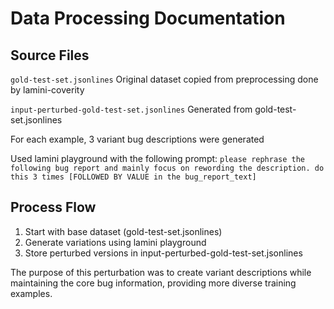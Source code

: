 # Data Processing Documentation
## Source Files
`gold-test-set.jsonlines`
Original dataset copied from preprocessing done by lamini-coverity

`input-perturbed-gold-test-set.jsonlines`
Generated from gold-test-set.jsonlines

For each example, 3 variant bug descriptions were generated

Used lamini playground with the following prompt:
```please rephrase the following bug report and mainly focus on rewording the description. do this 3 times [FOLLOWED BY VALUE in the bug_report_text]```


## Process Flow

1. Start with base dataset (gold-test-set.jsonlines)
2. Generate variations using lamini playground
3. Store perturbed versions in input-perturbed-gold-test-set.jsonlines

The purpose of this perturbation was to create variant descriptions while maintaining the core bug information, providing more diverse training examples.